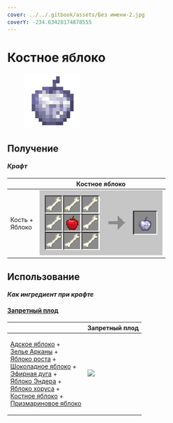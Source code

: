 ```yaml
---
cover: ../../.gitbook/assets/Без имени-2.jpg
coverY: -234.63428174878555
---
```


# Костное яблоко

<figure><img src="../../.gitbook/assets/bone_128.png" alt=""><figcaption></figcaption></figure>

## Получение

#### _Крафт_

|                          | Костное яблоко                      |
| ------------------------ | ----------------------------------- |
| <p>Кость +<br>Яблоко</p> | ![](../../.gitbook/assets/bone.png) |

## Использование

#### _Как ингредиент при крафте_

#### [Запретный плод](forbidden\_fruit.md)

|                                                                                                                                                                                                                                                                                                                                                                                                                                                   | Запретный плод                                  |
| ------------------------------------------------------------------------------------------------------------------------------------------------------------------------------------------------------------------------------------------------------------------------------------------------------------------------------------------------------------------------------------------------------------------------------------------------- | ----------------------------------------------- |
| <p><a href="_netherwart.md">Адское яблоко</a> +<br><a href="weak_arcana_potion.md">Зелье Арканы</a> +<br><a href="lofty_stature.md">Яблоко роста</a> +<br><a href="_chocolate.md">Шоколадное яблоко</a> +<br><a href="ethereal_arc.md">Эфирная дуга</a> +<br><a href="ender.md">Яблоко Эндера</a> +<br><a href="_chorus.md">Яблоко хоруса</a> +<br><a href="bone.md">Костное яблоко</a> +<br><a href="prismarine.md">Призмариновое яблоко</a></p> | ![](../../.gitbook/assets/forbidden\_fruit.png) |
